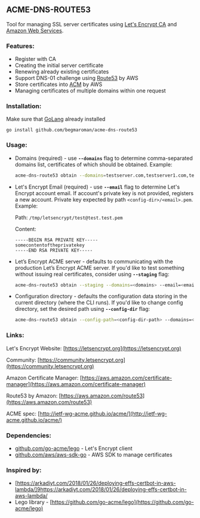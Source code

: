 ## ACME-DNS-ROUTE53

Tool for managing SSL server certificates using [Let's Encrypt CA](https://letsencrypt.org/) and [Amazon Web Services](https://aws.amazon.com/).

### Features:

- Register with CA
- Creating the initial server certificate
- Renewing already existing certificates
- Support DNS-01 challenge using [Route53](https://aws.amazon.com/route53/) by AWS
- Store certificates into [ACM](https://aws.amazon.com/certificate-manager/) by AWS
- Managing certificates of multiple domains within one request

### Installation:

Make sure that [GoLang](https://golang.org/doc/install) already installed

    go install github.com/begmaroman/acme-dns-route53

### Usage:

- Domains (required) - use **`--domains`** flag to determine comma-separated domains list, certificates of which should be obtained. Example:
    ```sh
    acme-dns-route53 obtain --domains=testserver.com,testserver1.com,testserver2.com --email=<email>
    ```

- Let's Encrypt Email (required) - use **`--email`** flag to determine Let's Encrypt account email. 
If account's private key is not provided, registers a new account. Private key expected by path `<config-dir>/<email>.pem`. Example:
    
    Path: `/tmp/letsencrypt/test@test.test.pem`
    
    Content:
    ```pem
    -----BEGIN RSA PRIVATE KEY-----
    somecontentoftheprivatekey
    -----END RSA PRIVATE KEY-----
    ```

- Let’s Encrypt ACME server - defaults to communicating with the production Let’s Encrypt ACME server. 
If you'd like to test something without issuing real certificates, consider using  **`--staging`** flag: 
    ```sh
    acme-dns-route53 obtain --staging --domains=<domains> --email=<email>
    ```
    
- Configuration directory - defaults the configuration data storing in the current directory (where the CLI runs).
If you'd like to change config directory, set the desired path using **`--config-dir`** flag:
    ```sh
    acme-dns-route53 obtain --config-path=<config-dir-path> --domains=<domains> --email=<email>
    ```
    
### Links:

Let's Encrypt Website: [https://letsencrypt.org](https://letsencrypt.org)

Community: [https://community.letsencrypt.org](https://community.letsencrypt.org)

Amazon Certificate Manager: [https://aws.amazon.com/certificate-manager](https://aws.amazon.com/certificate-manager)

Route53 by Amazon: [https://aws.amazon.com/route53](https://aws.amazon.com/route53)

ACME spec: [http://ietf-wg-acme.github.io/acme/](http://ietf-wg-acme.github.io/acme/)

### Dependencies:

- [github.com/go-acme/lego](https://github.com/go-acme/lego) - Let's Encrypt client
- [github.com/aws/aws-sdk-go](https://github.com/aws/aws-sdk-go) - AWS SDK to manage certificates

### Inspired by:

- [https://arkadiyt.com/2018/01/26/deploying-effs-certbot-in-aws-lambda/]9https://arkadiyt.com/2018/01/26/deploying-effs-certbot-in-aws-lambda/
- Lego library - [https://github.com/go-acme/lego](https://github.com/go-acme/lego)